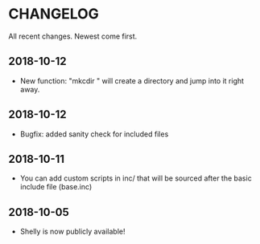 # CHANGELOG

All recent changes. Newest come first.

## 2018-10-12
+ New function: "mkcdir <directory>" will create a directory and jump into it right away.

## 2018-10-12
+ Bugfix: added sanity check for included files

## 2018-10-11
+ You can add custom scripts in inc/ that will be sourced after the basic include file (base.inc)

## 2018-10-05
+ Shelly is now publicly available!

